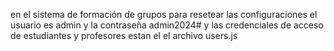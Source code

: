 en el sistema de formación de grupos para resetear las configuraciones el usuario es admin y la contraseña admin2024# y las credenciales de acceso de estudiantes y profesores estan el el archivo users.js
